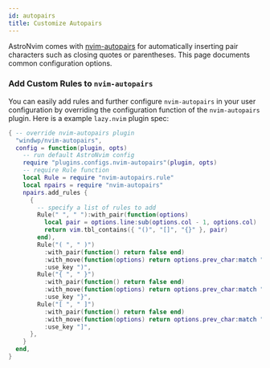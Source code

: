 ```yaml
---
id: autopairs
title: Customize Autopairs
---
```


AstroNvim comes with [nvim-autopairs](https://github.com/windwp/nvim-autopairs) for automatically inserting pair characters such as closing quotes or parentheses. This page documents common configuration options.

### Add Custom Rules to `nvim-autopairs`

You can easily add rules and further configure `nvim-autopairs` in your user configuration by overriding the configuration function of the `nvim-autopairs` plugin. Here is a example `lazy.nvim` plugin spec:

```lua
{ -- override nvim-autopairs plugin
  "windwp/nvim-autopairs",
  config = function(plugin, opts)
    -- run default AstroNvim config
    require "plugins.configs.nvim-autopairs"(plugin, opts)
    -- require Rule function
    local Rule = require "nvim-autopairs.rule"
    local npairs = require "nvim-autopairs"
    npairs.add_rules {
      {
        -- specify a list of rules to add
        Rule(" ", " "):with_pair(function(options)
          local pair = options.line:sub(options.col - 1, options.col)
          return vim.tbl_contains({ "()", "[]", "{}" }, pair)
        end),
        Rule("( ", " )")
          :with_pair(function() return false end)
          :with_move(function(options) return options.prev_char:match ".%)" ~= nil end)
          :use_key ")",
        Rule("{ ", " }")
          :with_pair(function() return false end)
          :with_move(function(options) return options.prev_char:match ".%}" ~= nil end)
          :use_key "}",
        Rule("[ ", " ]")
          :with_pair(function() return false end)
          :with_move(function(options) return options.prev_char:match ".%]" ~= nil end)
          :use_key "]",
      },
    }
  end,
}
```
